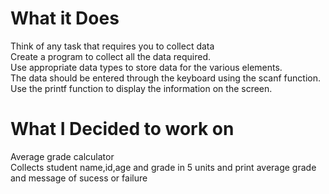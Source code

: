 # What it Does
Think of any task that requires you to collect data  
Create a program to collect all the data required.  
Use appropriate data types to store data for the various elements.  
The data should be entered through the keyboard using the scanf function.  
Use the printf function to display the information on the screen.

# What I Decided to work on
Average grade calculator  
Collects student name,id,age and grade in 5 units and print average grade and message of sucess or failure
